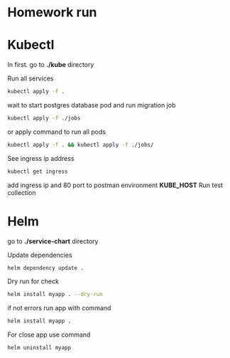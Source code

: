 # Homework run

# Kubectl

In first. go to **./kube** directory

Run all services
```bash
kubectl apply -f .
```

wait to start postgres database pod and run migration job
```bash
kubectl apply -f ./jobs
```

or apply command to run all pods
```bash
kubectl apply -f . && kubectl apply -f ./jobs/
``` 

See ingress ip address
```bash
kubectl get ingress
```

add ingress ip and 80 port to postman environment **KUBE_HOST**
Run test collection

# Helm

go to **./service-chart** directory

Update dependencies
```bash
helm dependency update .
```

Dry run for check
```bash
helm install myapp . --dry-run
```

if not errors run app with command
```bash
helm install myapp .
```

For close app use command
```bash
helm uninstall myapp
```
